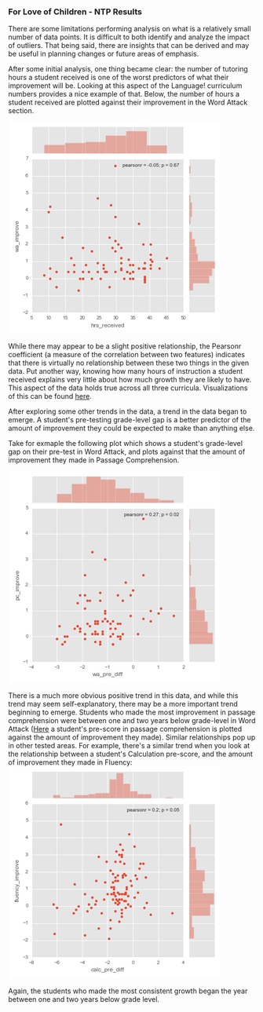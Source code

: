 ### For Love of Children - NTP Results

There are some limitations performing analysis on what is a relatively small number of data points. It is difficult to both identify and analyze the impact of outliers. That being said, there are insights that can be derived and may be useful in planning changes or future areas of emphasis.

After some initial analysis, one thing became clear: the number of tutoring hours a student received is one of the worst predictors of what their improvement will be. Looking at this aspect of the Language! curriculum numbers provides a nice example of that. Below, the number of hours a student received are plotted against their improvement in the Word Attack section.

![word attack vs. hours received](https://raw.githubusercontent.com/cl65610/FLOC_analysis/master/Visualization/wa_vs_hrs.png "Word Attack Vs. Hours Received")

While there may appear to be a slight positive relationship, the Pearsonr coefficient (a measure of the correlation between two features) indicates that there is virtually no relationship between these two things in the given data. Put another way, knowing how many hours of instruction a student received explains very little about how much growth they are likely to have. This aspect of the data holds true across all three curricula. Visualizations of this can be found [here](https://github.com/cl65610/FLOC_analysis/tree/master/Visualization).


After exploring some other trends in the data, a trend in the data began to emerge. A student's pre-testing grade-level gap is a better predictor of the amount of improvement they could be expected to make than anything else.

Take for exmaple the following plot which shows a student's grade-level gap on their pre-test in Word Attack, and plots against that the amount of improvement they made in Passage Comprehension.

![Word attack-pre vs. passage comp improvement](https://raw.githubusercontent.com/cl65610/FLOC_analysis/master/Visualization/wa_pre%20vs.%20pc%20improve.png "Word Attack pre-scores vs. Passage Comprehension Improvement")

There is a much more obvious positive trend in this data, and while this trend may seem self-explanatory, there may be a more important trend beginning to emerge. Students who made the most improvement in passage comprehension were between one and two years below grade-level in Word Attack ([Here](https://raw.githubusercontent.com/cl65610/FLOC_analysis/master/Visualization/pc_pre_vs.pc_improve.png) a student's pre-score in passage comprehension is plotted against the amount of improvement they made). Similar relationships pop up in other tested areas. For example, there's a similar trend when you look at the relationship between a student's Calculation pre-score, and the amount of improvement they made in Fluency:
![Calc Pre vs. Fluency Improve](https://raw.githubusercontent.com/cl65610/FLOC_analysis/master/Visualization/calc_pre_vs.fluency_improve.png "Calc Pre-Score vs Fluency Improvement")

Again, the students who made the most consistent growth began the year between one and two years below grade level. 
